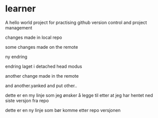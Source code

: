 # learner
A hello world project for practising github version control and project management

changes made in local repo

some changes made on the remote

ny endring

endring laget i detached head modus

another change made in the remote

and another.yanked and put other..

dette er en my linje som jeg ønsker å legge til etter at jeg har hentet ned siste versjon fra repo

dette er en ny linje som bør komme etter repo versjonen
